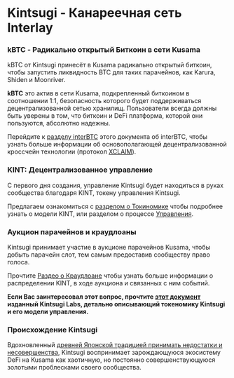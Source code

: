 # Kintsugi - Канареечная сеть Interlay

### kBTC - Радикально открытый Биткоин в сети Kusama

kBTC от Kintsugi принесёт в Kusama радикально открытый биткоин, чтобы запустить ликвидность BTC для таких парачейнов, как Karura, Shiden и Moonriver.

**kBTC** это актив в сети Kusama, подкрепленный биткоином в соотношении 1:1, безопасность которого будет поддерживаться децентрализованной сетью хранилищ. Пользователи всегда должны быть уверены в том, что биткоин и DeFi платформа, которой они пользуются, абсолютно надежны.

Перейдите к  [разделу interBTC](start/overview.md) этого документа об interBTC, чтобы узнать больше информации об основополагающей децентрализованной кроссчейн технологии (протокол [XCLAIM](https://eprint.iacr.org/2018/643)).

### KINT: Децентрализованное управление

С первого дня создания, управление Kintsugi будет находиться в руках сообщества благодаря KINT, токену управления Kintsugi.

Предлагаем ознакомиться с [разделом о Токиномике](kintsugi/tokenomics.md) чтобы подробнее узнать о модели KINT, или разделом о процессе [Управления](kintsugi/governance.md).

### Аукцион парачейнов и краудлоаны

Kintsugi принимает участие в аукционе парачейнов Kusama, чтобы добыть парачейн слот, тем самым предоставив сообществу право голоса.

Прочтите [Раздео о Краудлоане](kintsugi/crowdloans.md) чтобы узнать больше информации о распределении KINT, в ходе аукциона и связанных с ним событий.

**Если Вас заинтересовал этот вопрос, прочтите [этот документ](https://raw.githubusercontent.com/interlay/whitepapers/master/Kintsugi_Token_Economy.pdf) изданный Kintsugi Labs, детально описывающий токеномику Kintsugi и его модели управления.**

### Происхождение Kintsugi

Вдохновленный  [древней Японской традицией принимать недостатки и несовершенства](https://en.wikipedia.org/wiki/Kintsugi), Kintsugi воспринимает зарождающуюся экосистему DeFi на Kusama как хаотичную, но постоянно совершенствующуюся золотыми проблесками своего сообщества.
